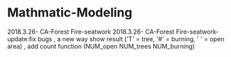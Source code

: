 # Mathmatic-Modeling
2018.3.26-
CA-Forest Fire-seatwork
2018.3.26-
CA-Forest Fire-seatwork-update:fix bugs , a new way show result ('T' = tree, '#' = burning, ' ' = open area) , add count function (NUM_open NUM_trees   NUM_burning)
